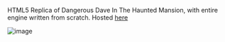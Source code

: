HTML5 Replica of Dangerous Dave In The Haunted Mansion, with entire engine written from scratch. Hosted [here](https://nikita.works/testchambers/webdave/)

![image](https://github.com/lightest/webdave/assets/2725889/8fd1bbe9-ca3c-4a8a-8eb2-96b994643062)

